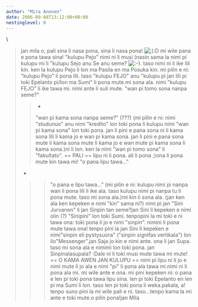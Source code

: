 ```yaml
---
author: "Mira Anonen"
date: 2006-09-08T13:12:00+00:00
nestinglevel: 0
---
```

\
> jan mila o, pali sina li nasa pona, sina li nasa pona! ![;)](images/smilies/icon_e_wink.gif "Wink"):D mi wile pana e pona tawa sina!
> "kulupu Pejo"
> nimi ni li musi (nasin sama la nimi pi kulupu mi li "kulupu Sejo anu Se
> anu seme? ![:-)](images/smilies/icon_e_smile.gif "Smile"). taso nimi ni li ike lili kin. ken la kulupu Pejo li lon
> ma Pasila en ma Posuka kin. mi pilin e ni: "kulupu Pejo" li pona lili.
> taso "kulupu FEJO" anu "kulupu pi jan lili pi toki Epelanto pi/lon ma
> Sumi" li pona mute.mi sona ala. nimi "kulupu FEJO" li ike tawa mi. nimi ante li suli mute.
> "wan pi tomo sona nanpa seme?"
>> -
>> "wan pi kama sona nanpa seme?" (???)
> (mi pilin e ni: nimi "studunuo" anu nimi "kredito" lon toki pona li
> kulupu nimi "wan pi kama sona" lon toki pona. jan li pini e pana sona ni
> li kama sona lili li kama jo e wan pi kama sona. jan li pini e pana sona
> mute li kama sona mute li kama jo e wan mute pi kama sona li kama sona.)ni li lon. ken la nimi "wan pi tomo sona" li "fakultato".
>> == PALI ==
>> lipu ni li pona. ali li pona ;)ona li pona mute kin tawa mi!
> "o pana lipu tawa..."
> -
>>> "o pana e lipu tawa..."
>> (mi pilin e ni: kulupu nimi pi nanpa wan li pona lili li ike ala. taso
> kulupu nimi pi nanpa tu li pona mute. taso mi sona ala.)mi kin li sona ala. (jan ken ala ken kepeken e nimi "kin" sama ni?)
> nimi pi jan "Sini Jurvanen" li jan Sinpin tan seme?jan Sini li kepeken e nimi olin (?) "Sinipini" lon toki Sumi. tenpopini la mi toki e ni tawa ona: toki pona li jo e nimi "sinpin". nimini li pona mute tawa ona! tenpo pini la jan Sini li kepeken e nimi"sinpin eli pystysuora" ("sinpin signifas vertikala") lon ilo"Messenger".jan Saja jo kin e nimi ante. ona li jan Supa. taso mi sona ala e nimimi lon toki pona. jan Sinpinalasupala? :Dale ni li toki musi mute tawa mi mute!
> == O KAMA AWEN JAN KULUPU ==
> nimi pi lipu ni li jo e nimi mute li jo ala e nimi "pi" li pona ala tawa mi.nimi ni li pona ala mi. mi wile ante e ona.
> mi pini kepeken ni: o pana e len pi toki pona tawa lipu sina. len pi
> toki Epelanto en len pi ma Sumi li lon. taso len pi toki pona li weka.pakala, a! tenpo suno pini la mi wile pali e ni. taso...tenpo kama la mi ante e toki mute.o pilin pona!jan Mila